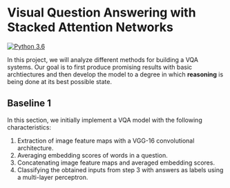 # Visual Question Answering with Stacked Attention Networks
[![Python 3.6](https://img.shields.io/badge/python-3.6-blue.svg)](https://www.python.org/downloads/release/python-360/)

In this project, we will analyze different methods for building a VQA systems. Our goal is to first produce promising results with basic archtiectures and then develop the model to a degree in which **reasoning** is being done at its best possible state.

## Baseline 1

In this section, we initially implement a VQA model with the following characteristics:

1. Extraction of image feature maps with a VGG-16 convolutional architecture.
2. Averaging embedding scores of words in a question.
3. Concatenating image feature maps and averaged embedding scores.
4. Classifying the obtained inputs from step 3 with answers as labels using a multi-layer perceptron.
